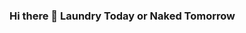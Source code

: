 ### Hi there 👋 Laundry Today or Naked Tomorrow

<!--
**raraminavis/raraminavis** is a ✨ _special_ ✨ repository because its `README.md` (this file) appears on your GitHub profile.

Here are some ideas to get you started:

- 🔭 I’m currently working on ... 
- 🌱 I’m currently learning ... 
- 👯 I’m looking to collaborate on ...
- 🤔 I’m looking for help with ... general Computer Science
- 💬 Ask me about ... Music Taste
- 📫 How to reach me: ... via Gmail jademarinkim@gmail.com 
- 😄 Pronouns: ... She/Her
- ⚡ Fun fact: ... MCRmy 
-->
